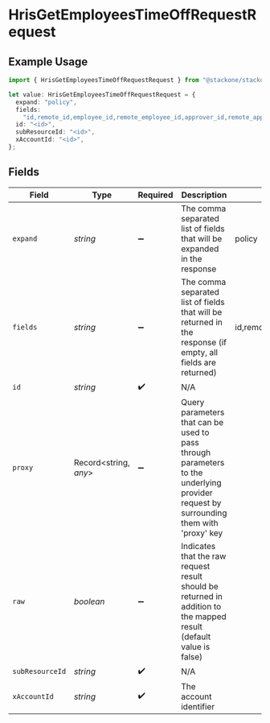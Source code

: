 # HrisGetEmployeesTimeOffRequestRequest

## Example Usage

```typescript
import { HrisGetEmployeesTimeOffRequestRequest } from "@stackone/stackone-client-ts/sdk/models/operations";

let value: HrisGetEmployeesTimeOffRequestRequest = {
  expand: "policy",
  fields:
    "id,remote_id,employee_id,remote_employee_id,approver_id,remote_approver_id,status,type,start_date,end_date,start_half_day,end_half_day,time_off_policy_id,remote_time_off_policy_id,reason,comment,duration,created_at,updated_at,policy,unified_custom_fields",
  id: "<id>",
  subResourceId: "<id>",
  xAccountId: "<id>",
};
```

## Fields

| Field                                                                                                                                                                                                                                                          | Type                                                                                                                                                                                                                                                           | Required                                                                                                                                                                                                                                                       | Description                                                                                                                                                                                                                                                    | Example                                                                                                                                                                                                                                                        |
| -------------------------------------------------------------------------------------------------------------------------------------------------------------------------------------------------------------------------------------------------------------- | -------------------------------------------------------------------------------------------------------------------------------------------------------------------------------------------------------------------------------------------------------------- | -------------------------------------------------------------------------------------------------------------------------------------------------------------------------------------------------------------------------------------------------------------- | -------------------------------------------------------------------------------------------------------------------------------------------------------------------------------------------------------------------------------------------------------------- | -------------------------------------------------------------------------------------------------------------------------------------------------------------------------------------------------------------------------------------------------------------- |
| `expand`                                                                                                                                                                                                                                                       | *string*                                                                                                                                                                                                                                                       | :heavy_minus_sign:                                                                                                                                                                                                                                             | The comma separated list of fields that will be expanded in the response                                                                                                                                                                                       | policy                                                                                                                                                                                                                                                         |
| `fields`                                                                                                                                                                                                                                                       | *string*                                                                                                                                                                                                                                                       | :heavy_minus_sign:                                                                                                                                                                                                                                             | The comma separated list of fields that will be returned in the response (if empty, all fields are returned)                                                                                                                                                   | id,remote_id,employee_id,remote_employee_id,approver_id,remote_approver_id,status,type,start_date,end_date,start_half_day,end_half_day,time_off_policy_id,remote_time_off_policy_id,reason,comment,duration,created_at,updated_at,policy,unified_custom_fields |
| `id`                                                                                                                                                                                                                                                           | *string*                                                                                                                                                                                                                                                       | :heavy_check_mark:                                                                                                                                                                                                                                             | N/A                                                                                                                                                                                                                                                            |                                                                                                                                                                                                                                                                |
| `proxy`                                                                                                                                                                                                                                                        | Record<string, *any*>                                                                                                                                                                                                                                          | :heavy_minus_sign:                                                                                                                                                                                                                                             | Query parameters that can be used to pass through parameters to the underlying provider request by surrounding them with 'proxy' key                                                                                                                           |                                                                                                                                                                                                                                                                |
| `raw`                                                                                                                                                                                                                                                          | *boolean*                                                                                                                                                                                                                                                      | :heavy_minus_sign:                                                                                                                                                                                                                                             | Indicates that the raw request result should be returned in addition to the mapped result (default value is false)                                                                                                                                             |                                                                                                                                                                                                                                                                |
| `subResourceId`                                                                                                                                                                                                                                                | *string*                                                                                                                                                                                                                                                       | :heavy_check_mark:                                                                                                                                                                                                                                             | N/A                                                                                                                                                                                                                                                            |                                                                                                                                                                                                                                                                |
| `xAccountId`                                                                                                                                                                                                                                                   | *string*                                                                                                                                                                                                                                                       | :heavy_check_mark:                                                                                                                                                                                                                                             | The account identifier                                                                                                                                                                                                                                         |                                                                                                                                                                                                                                                                |